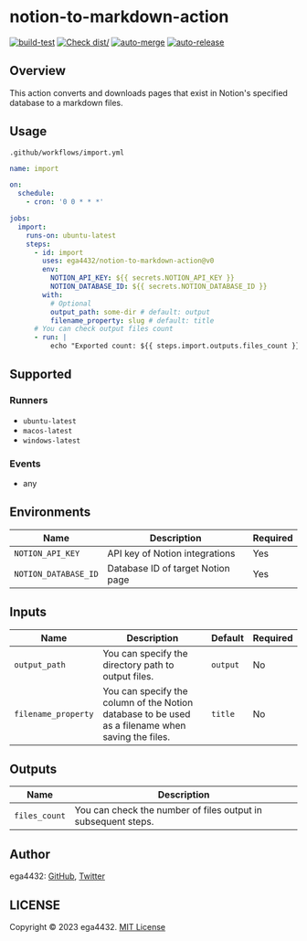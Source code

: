# notion-to-markdown-action

[![build-test](https://github.com/ega4432/notion-to-markdown-action/actions/workflows/test.yml/badge.svg)](https://github.com/ega4432/notion-to-markdown-action/actions/workflows/test.yml)
[![Check dist/](https://github.com/ega4432/notion-to-markdown-action/actions/workflows/check-dist.yml/badge.svg)](https://github.com/ega4432/notion-to-markdown-action/actions/workflows/check-dist.yml)
[![auto-merge](https://github.com/ega4432/notion-to-markdown-action/actions/workflows/auto-merge.yml/badge.svg)](https://github.com/ega4432/notion-to-markdown-action/actions/workflows/auto-merge.yml)
[![auto-release](https://github.com/ega4432/notion-to-markdown-action/actions/workflows/auto-release.yml/badge.svg)](https://github.com/ega4432/notion-to-markdown-action/actions/workflows/auto-release.yml)

## Overview

This action converts and downloads pages that exist in Notion's specified database to a markdown files.

## Usage

`.github/workflows/import.yml`

```yaml
name: import

on:
  schedule:
    - cron: '0 0 * * *'

jobs:
  import:
    runs-on: ubuntu-latest
    steps:
      - id: import
        uses: ega4432/notion-to-markdown-action@v0
        env:
          NOTION_API_KEY: ${{ secrets.NOTION_API_KEY }}
          NOTION_DATABASE_ID: ${{ secrets.NOTION_DATABASE_ID }}
        with:
          # Optional
          output_path: some-dir # default: output
          filename_property: slug # default: title
      # You can check output files count
      - run: |
          echo "Exported count: ${{ steps.import.outputs.files_count }}"
```

## Supported

### Runners

- `ubuntu-latest`
- `macos-latest`
- `windows-latest`

### Events

- any

## Environments

| Name                 | Description                       | Required |
| -------------------- | --------------------------------- | -------- |
| `NOTION_API_KEY`     | API key of Notion integrations    | Yes      |
| `NOTION_DATABASE_ID` | Database ID of target Notion page | Yes      |

## Inputs

| Name                | Description                                                                                       | Default  | Required |
| ------------------- | ------------------------------------------------------------------------------------------------- | -------- | -------- |
| `output_path`       | You can specify the directory path to output files.                                               | `output` | No       |
| `filename_property` | You can specify the column of the Notion database to be used as a filename when saving the files. | `title`  | No       |

## Outputs

| Name          | Description                                                   |
| ------------- | ------------------------------------------------------------- |
| `files_count` | You can check the number of files output in subsequent steps. |

## Author

ega4432: [GitHub](https://github.com/ega4432), [Twitter](https://twitter.com/ega4432)

## LICENSE

Copyright © 2023 ega4432.
[MIT License](https://github.com/ega4432/notion-to-markdown-action/blob/main/LICENSE)
